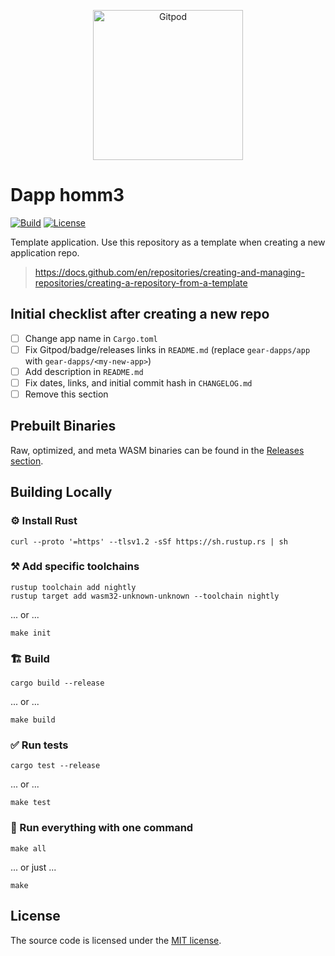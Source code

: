 <p align="center">
  <a href="https://gitpod.io/#https://github.com/gear-foundation/dapps-homm3" target="_blank">
    <img src="https://gitpod.io/button/open-in-gitpod.svg" width="240" alt="Gitpod">
  </a>
</p>

# Dapp homm3

[![Build][build_badge]][build_href]
[![License][lic_badge]][lic_href]

[build_badge]: https://img.shields.io/github/actions/workflow/status/gear-foundation/dapps-homm3/build.yml?label=Build
[build_href]: https://github.com/gear-foundation/dapps-homm3/actions/workflows/build.yml

[lic_badge]: https://img.shields.io/badge/License-MIT-success
[lic_href]: https://github.com/gear-foundation/dapps-homm3/blob/master/LICENSE

<!-- Description starts here -->

Template application. Use this repository as a template when creating a new application repo.

> https://docs.github.com/en/repositories/creating-and-managing-repositories/creating-a-repository-from-a-template

<!-- End of description -->

## Initial checklist after creating a new repo

- [ ] Change app name in `Cargo.toml`
- [ ] Fix Gitpod/badge/releases links in `README.md` (replace `gear-dapps/app` with `gear-dapps/<my-new-app>`)
- [ ] Add description in `README.md`
- [ ] Fix dates, links, and initial commit hash in `CHANGELOG.md`
- [ ] Remove this section

## Prebuilt Binaries

Raw, optimized, and meta WASM binaries can be found in the [Releases section](https://github.com/gear-foundation/dapps-homm3/releases).

## Building Locally

### ⚙️ Install Rust

```shell
curl --proto '=https' --tlsv1.2 -sSf https://sh.rustup.rs | sh
```

### ⚒️ Add specific toolchains

```shell
rustup toolchain add nightly
rustup target add wasm32-unknown-unknown --toolchain nightly
```

... or ...

```shell
make init
```

### 🏗️ Build

```shell
cargo build --release
```

... or ...

```shell
make build
```

### ✅ Run tests

```shell
cargo test --release
```

... or ...

```shell
make test
```

### 🚀 Run everything with one command

```shell
make all
```

... or just ...

```shell
make
```

## License

The source code is licensed under the [MIT license](LICENSE).
